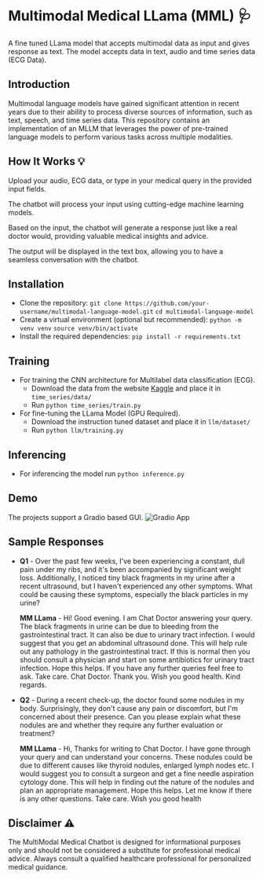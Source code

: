 # Multimodal Medical LLama (MML) :stethoscope:
A fine tuned LLama model that accepts multimodal data as input and gives response as text. The model accepts data in text, audio and time series data (ECG Data). 


## Introduction
Multimodal language models have gained significant attention in recent years due to their ability to process diverse sources of information, such as text, speech, and time series data. This repository contains an implementation of an MLLM that leverages the power of pre-trained language models to perform various tasks across multiple modalities.

## How It Works :bulb:
Upload your audio, ECG data, or type in your medical query in the provided input fields.

The chatbot will process your input using cutting-edge machine learning models.

Based on the input, the chatbot will generate a response just like a real doctor would, providing valuable medical insights and advice.

The output will be displayed in the text box, allowing you to have a seamless conversation with the chatbot.

## Installation
- Clone the repository:
```git clone https://github.com/your-username/multimodal-language-model.git```
```cd multimodal-language-model```
- Create a virtual environment (optional but recommended):
```python -m venv venv```
```source venv/bin/activate```
- Install the required dependencies:
```pip install -r requirements.txt```

## Training 
- For training the CNN architecture for Multilabel data classification (ECG). 
  - Download the data from the website [Kaggle](https://www.kaggle.com/datasets/khyeh0719/ptb-xl-dataset) and place it in ```time_series/data/```
  - Run ```python time_series/train.py```
- For fine-tuning the LLama Model (GPU Required). 
  - Download the instruction tuned dataset and place it in ```llm/dataset/```
  - Run ```python llm/training.py```

## Inferencing 
- For inferencing the model run ```python inference.py```


## Demo 
The projects support a Gradio based GUI.
![Gradio App](assets/gradio_interface.png)


## Sample Responses 

- **Q1** - Over the past few weeks, I've been experiencing a constant, dull pain under my ribs, and
it's been accompanied by significant weight loss. Additionally, I noticed tiny black fragments in
my urine after a recent ultrasound, but I haven't experienced any other symptoms. What could
be causing these symptoms, especially the black particles in my urine?

  **MM LLama** - Hi! Good evening. I am Chat Doctor answering your query. The black
fragments in urine can be due to bleeding from the gastrointestinal tract. It can also be due to
urinary tract infection. I would suggest that you get an abdominal ultrasound done. This will help
rule out any pathology in the gastrointestinal tract. If this is normal then you should consult a
physician and start on some antibiotics for urinary tract infection. Hope this helps. If you have
any further queries feel free to ask. Take care. Chat Doctor. Thank you. Wish you good health.
Kind regards.


- **Q2**  - During a recent check-up, the doctor found some nodules in my body. Surprisingly, they
don't cause any pain or discomfort, but I'm concerned about their presence. Can you please
explain what these nodules are and whether they require any further evaluation or treatment?

  **MM LLama** - Hi, Thanks for writing to Chat Doctor. I have gone through your query and
can understand your concerns. These nodules could be due to different causes like thyroid
nodules, enlarged lymph nodes etc. I would suggest you to consult a surgeon and get a fine
needle aspiration cytology done. This will help in finding out the nature of the nodules and plan
an appropriate management. Hope this helps. Let me know if there is any other questions. Take
care. Wish you good health


## Disclaimer :warning:
The MultiModal Medical Chatbot is designed for informational purposes only and should not be considered a substitute for professional medical advice. Always consult a qualified healthcare professional for personalized medical guidance.



